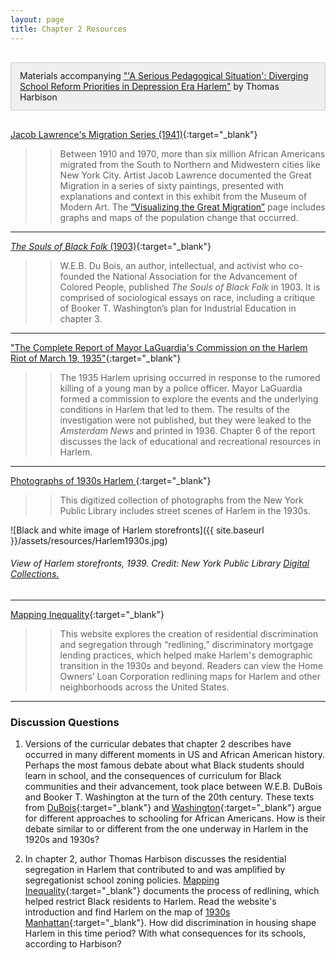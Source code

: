 ```yaml
---
layout: page
title: Chapter 2 Resources
---
```

<div class="chapterReference" style="border: 1px solid #ccc; padding: 12px 14px; background-color: #efefef; margin:30px 0;">
Materials accompanying <a href="{{ site.baseurl }}/chapters/02/" target="_blank"> "'A Serious Pedagogical Situation': Diverging School Reform Priorities in Depression Era Harlem"</a> by Thomas Harbison
</div>

[Jacob Lawrence's Migration Series (1941)](https://www.moma.org/interactives/exhibitions/2015/onewayticket/){:target="_blank"}

>> Between 1910 and 1970, more than six million African Americans migrated from the South to Northern and Midwestern cities like New York City. Artist Jacob Lawrence documented the Great Migration in a series of sixty paintings, presented with explanations and context in this exhibit from the Museum of Modern Art. The [“Visualizing the Great Migration”](https://www.moma.org/interactives/exhibitions/2015/onewayticket/visualizing-the-great-migration/) page includes graphs and maps of the population change that occurred.

---

[*The Souls of Black Folk* (1903)](https://www.gutenberg.org/files/408/408-h/408-h.htm){:target="_blank"}

>> W.E.B. Du Bois, an author, intellectual, and activist who co-founded the National Association for the Advancement of Colored People, published *The Souls of Black Folk* in 1903. It is comprised of sociological essays on race, including a critique of Booker T. Washington’s plan for Industrial Education in chapter 3.

---

["The Complete Report of Mayor LaGuardia's Commission on the Harlem Riot of March 19, 1935"](https://harlemeducationhistory.library.columbia.edu/collection/items/show/2091){:target="_blank"}

>> The 1935 Harlem uprising occurred in response to the rumored killing of a young man by a police officer. Mayor LaGuardia formed a commission to explore the events and the underlying conditions in Harlem that led to them. The results of the investigation were not published, but they were leaked to the *Amsterdam News* and printed in 1936. Chapter 6 of the report discusses the lack of educational and recreational resources in Harlem.

---

[Photographs of 1930s Harlem ](https://digitalcollections.nypl.org/collections/street-scenes#/?tab=navigation&roots=1:ab64fd60-c6e8-012f-496c-3c075448cc4b/2:14d325f0-115c-0134-e059-00505686a51c){:target="_blank"}

>> This digitized collection of photographs from the New York Public Library includes street scenes of Harlem in the 1930s.

![Black and white image of Harlem storefronts]({{ site.baseurl }}/assets/resources/Harlem1930s.jpg)
###### View of Harlem storefronts, 1939. Credit: New York Public Library [Digital Collections.](https://digitalcollections.nypl.org/items/87848ee0-1992-59ed-e040-e00a18066dee)

---

[Mapping Inequality](https://dsl.richmond.edu/panorama/redlining/#loc=5/39.1/-94.58){:target="_blank"}

>> This website explores the creation of residential discrimination and segregation through “redlining,” discriminatory mortgage lending practices, which helped make Harlem's demographic transition in the 1930s and beyond. Readers can view the Home Owners’ Loan Corporation redlining maps for Harlem and other neighborhoods across the United States.

---

### Discussion Questions

1. Versions of the curricular debates that chapter 2 describes have occurred in many different moments in US and African American history. Perhaps the most famous debate about what Black students should learn in school, and the consequences of curriculum for Black communities and their advancement, took place between W.E.B. DuBois and Booker T. Washington at the turn of the 20th century. These texts from [DuBois](https://www.gutenberg.org/files/408/408-h/408-h.htm){:target="_blank"} and [Washington](https://teachingamericanhistory.org/library/document/industrial-education-for-the-negro/){:target="_blank"} argue for different approaches to schooling for African Americans. How is their debate similar to or different from the one underway in Harlem in the 1920s and 1930s?

2. In chapter 2, author Thomas Harbison discusses the residential segregation in Harlem that contributed to and was amplified by segregationist school zoning policies. [Mapping Inequality](https://dsl.richmond.edu/panorama/redlining/#loc=4/36.71/-97.194&text=intro){:target="_blank"} documents the process of redlining, which helped restrict Black residents to Harlem. Read the website's introduction and find Harlem on the map of [1930s Manhattan](https://dsl.richmond.edu/panorama/redlining/#loc=11/40.794/-74.114&city=manhattan-ny){:target="_blank"}. How did discrimination in housing shape Harlem in this time period? With what consequences for its schools, according to Harbison?
